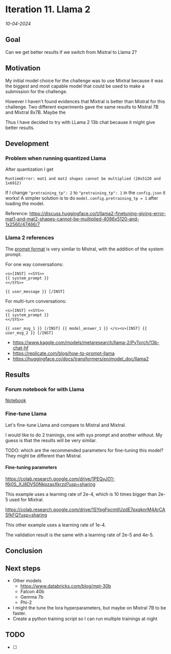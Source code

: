 # Iteration 11. Llama 2

_10-04-2024_

<!---
The work is done using short iterations. Each iteration needs to have a very
clear goal. This allows to gain greater knowledge of the problem on each iteration.
--->

## Goal

Can we get better results if we switch from Mistral to Llama 2?

## Motivation

My initial model choice for the challenge was to use Mixtral because it was the
biggest and most capable model that could be used to make a submission for the challenge.

However I haven't found evidences that Mixtral is better than Mistral for this challenge. Two different
experiments gave the same results to Mistral 7B and Mixtral 8x7B. Maybe the

Thus I have decided to try with LLama 2 13b chat because it might give better results.

## Development

### Problem when running quantized Llama

After quantization I get

```
RuntimeError: mat1 and mat2 shapes cannot be multiplied (28x5120 and 1x6912)
```

If I change `"pretraining_tp": 2` to `"pretraining_tp": 1` in the `config.json` it works!
A simpler solution is to do `model.config.pretraining_tp = 1` after loading the model.

Reference: <https://discuss.huggingface.co/t/llama2-finetuning-giving-error-mat1-and-mat2-shapes-cannot-be-multiplied-4096x5120-and-1x2560/47466/7>

### Llama 2 references

The [prompt format](https://huggingface.co/blog/llama2#how-to-prompt-llama-2) is very similar to Mistral, with the addition of the system prompt.

For one way conversations:

```
<s>[INST] <<SYS>>
{{ system_prompt }}
<</SYS>>

{{ user_message }} [/INST]
```

For multi-turn conversations:

```
<s>[INST] <<SYS>>
{{ system_prompt }}
<</SYS>>

{{ user_msg_1 }} [/INST] {{ model_answer_1 }} </s><s>[INST] {{ user_msg_2 }} [/INST]

```

- <https://www.kaggle.com/models/metaresearch/llama-2/PyTorch/13b-chat-hf>
- <https://replicate.com/blog/how-to-prompt-llama>
- <https://huggingface.co/docs/transformers/en/model_doc/llama2>

## Results

### Forum notebook for with Llama

[Notebook](https://www.kaggle.com/code/ironbar/llama-13b-prompt-predict-fork?scriptVersionId=171288400)

### Fine-tune Llama

Let's fine-tune Llama and compare to Mistral and Mixtral.

I would like to do 2 trainings, one with sys prompt and another without. My guess is that the results will be very similar.

TODO: which are the recommended parameters for fine-tuning this model? They might be different than Mistral.

#### Fine-tuning parameters

https://colab.research.google.com/drive/1PEQyJO1-f6j0S_XJ8DV50NkpzasXkrzd?usp=sharing

This example uses a learning rate of 2e-4, which is 10 times bigger than 2e-5 used for Mixtral.

https://colab.research.google.com/drive/1SYpgFpcmtIUzdE7pxqknrM4ArCASfkFQ?usp=sharing

This other example uses a learning rate of 1e-4.

The validation result is the same with a learning rate of 2e-5 and 4e-5.

## Conclusion

## Next steps

- Other models
    - https://www.databricks.com/blog/mpt-30b
    - Falcon 40b
    - Gemma 7b
    - Phi-2
- I might the tune the lora hyperparameters, but maybe on Mistral 7B to be faster.
- Create a python training script so I can run multiple trainings at night

## TODO

- [ ]
